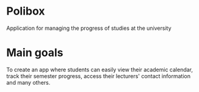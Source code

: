 # Polibox
  Application for managing the progress of studies at the university
# Main goals
  To create an app where students can easily view their academic calendar, track their semester progress, access their lecturers' contact information and many others.